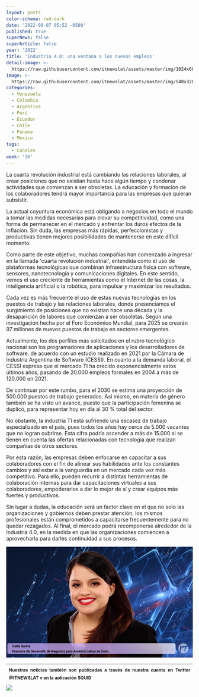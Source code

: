 ```yaml
---
layout: posts
color-schema: red-dark
date: '2022-09-07 05:52 -0500'
published: true
superNews: false
superArticle: false
year: '2022'
title: 'Industria 4.0: una ventana a los nuevos empleos'
detail-image: >-
  https://raw.githubusercontent.com/itnewslat/assets/master/img/1024x680/Carla-Garcia-g.jpg
image: >-
  https://raw.githubusercontent.com/itnewslat/assets/master/img/540x320/Carla-Garcia-p.jpg
categories:
  - Venezuela
  - Colombia
  - Argentina
  - Perú
  - Ecuador
  - Chile
  - Panama
  - Mexico
tags:
  - Canales
week: '36'
---
```

La cuarta revolución industrial está cambiando las relaciones laborales, al crear posiciones que no existían hasta hace algún tiempo y condenar actividades que comienzan a ser obsoletas. La educación y formación de los colaboradores tendrá mayor importancia para las empresas que quieran subsistir. 

La actual coyuntura económica está obligando a negocios en todo el mundo a tomar las medidas necesarias para elevar su competitividad, como una forma de permanecer en el mercado y enfrentar los duros efectos de la inflación. Sin duda, las empresas más rápidas, perfeccionistas y productivas tienen mejores posibilidades de mantenerse en este difícil momento. 

Como parte de este objetivo, muchas compañías han comenzado a ingresar en la llamada 'cuarta revolución industrial', entendida como el uso de plataformas tecnológicas que combinan infraestructura física con software, sensores, nanotecnología y comunicaciones digitales. En este sentido, vemos el uso creciente de herramientas como el Internet de las cosas, la inteligencia artificial o la robótica, para impulsar y maximizar los resultados. 

Cada vez es más frecuente el uso de estas nuevas tecnologías en los puestos de trabajo y las relaciones laborales, donde presenciamos el surgimiento de posiciones que no existían hace una década y la desaparición de labores que comienzan a ser obsoletas. Según una investigación hecha por el Foro Económico Mundial, para 2025 se crearán 97 millones de nuevos puestos de trabajo en sectores emergentes.

Actualmente, los dos perfiles más solicitados en el rubro tecnológico nacional son los programadores de aplicaciones y los desarrolladores de software, de acuerdo con un estudio realizado en 2021 por la Cámara de Industria Argentina de Software (CESSI). En cuanto a la demanda laboral, el CESSI expresa que el mercado TI ha crecido exponencialmente estos últimos años, pasando de 20.000 empleos formales en 2004 a más de 120.000 en 2021. 

De continuar por este rumbo, para el 2030 se estima una proyección de 500.000 puestos de trabajo generados. Así mismo, en materia de género también se ha visto un avance, puesto que la participación femenina se duplicó, para representar hoy en día al 30 % total del sector.

No obstante, la industria TI está sufriendo una escasez de trabajo especializado en el país, pues todos los años hay cerca de 5.000 vacantes que no logran cubrirse. Esta cifra podría ascender a más de 15.000 si se tienen en cuenta las ofertas relacionadas con tecnología que realizan compañías de otros sectores. 

Por esta razón, las empresas deben enfocarse en capacitar a sus colaboradores con el fin de alinear sus habilidades ante los constantes cambios y así estar a la vanguardia en un mercado cada vez más competitivo. Para ello, pueden recurrir a distintas herramientas de colaboración internas para dar capacitaciones virtuales a sus colaboradores, empoderarlos a dar lo mejor de sí y crear equipos más fuertes y productivos.

Sin lugar a dudas, la educación será un factor clave en el que no solo las organizaciones y gobiernos deben prestar atención, los mismos profesionales están comprometidos a capacitarse frecuentemente para no quedar rezagados. Al final, el mercado podrá recomponerse alrededor de la Industria 4.0, en la medida en que las organizaciones comiencen a aprovecharla para darles continuidad a sus procesos. 

![](https://raw.githubusercontent.com/itnewslat/assets/master/img/540x320/Carla-Garcia-p.jpg)

<table style="height: 42px;" width="569">
<tbody>
<tr>
<td style="text-align: justify;"><sub><strong>Nuestras noticias también son publicadas a través de nuestra cuenta en Twitter <a href="https://twitter.com/itnewslat?lang=es">@ITNEWSLAT</a> y en la aplicación <a href="https://squidapp.co/en/">SQUID</a></strong></sub></td>
</tr>
</tbody>
</table>

<img src="https://tracker.metricool.com/c3po.jpg?hash=56f88a41e39ab42c063cc51676587a04"/>